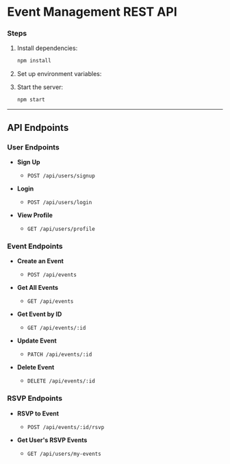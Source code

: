 # Event Management REST API


### Steps

1. Install dependencies:
    ```bash
    npm install
    ```

2. Set up environment variables:

3. Start the server:
    ```bash
    npm start
    ```



---

## API Endpoints

### User Endpoints

- **Sign Up**
  - `POST /api/users/signup`

- **Login**
  - `POST /api/users/login`

- **View Profile**
  - `GET /api/users/profile`


### Event Endpoints

- **Create an Event**
  - `POST /api/events`

- **Get All Events**
  - `GET /api/events`

- **Get Event by ID**
  - `GET /api/events/:id`

- **Update Event**
  - `PATCH /api/events/:id`

- **Delete Event**
  - `DELETE /api/events/:id`

### RSVP Endpoints

- **RSVP to Event**
  - `POST /api/events/:id/rsvp`

- **Get User's RSVP Events**
  - `GET /api/users/my-events`
